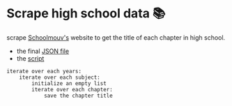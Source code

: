 # Scrape high school data 📚

scrape [Schoolmouv's](https://www.schoolmouv.fr) website to get the title of each chapter in high school.

- the final [JSON file](chapters.json)
- the [script](main.py)

```
iterate over each years:
    iterate over each subject:
        initialize an empty list
        iterate over each chapter:
            save the chapter title
```
